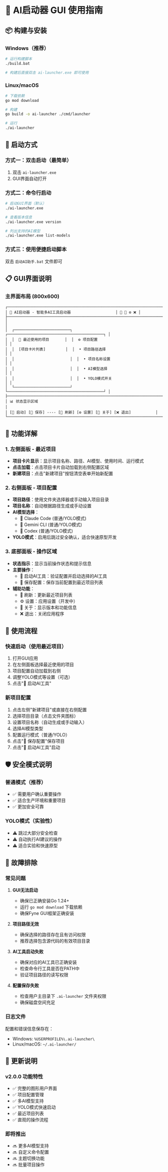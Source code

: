 # 🎨 AI启动器 GUI 使用指南

## 📦 构建与安装

### Windows（推荐）
```bash
# 运行构建脚本
./build.bat

# 构建后直接双击 ai-launcher.exe 即可使用
```

### Linux/macOS
```bash
# 下载依赖
go mod download

# 构建
go build -o ai-launcher ./cmd/launcher

# 运行
./ai-launcher
```

## 🚀 启动方式

### 方式一：双击启动（最简单）
1. 双击 `ai-launcher.exe`
2. GUI界面自动打开

### 方式二：命令行启动
```bash
# 启动GUI界面（默认）
./ai-launcher.exe

# 查看版本信息
./ai-launcher.exe version

# 列出支持的AI模型
./ai-launcher.exe list-models
```

### 方式三：使用便捷启动脚本
双击 `启动AI助手.bat` 文件即可

## 📋 GUI界面说明

### 主界面布局 (800x600)

```
┌─────────────────────────────────────────────────────────────────────────────┐
│ 🚀 AI启动器 - 智能多AI工具启动器                    │ 🔄 📖 ⚙️ ❌ │
├─────────────────────────────────────────────────────────────────────────────┤
│                                                                             │
│  ┌─────────────────────────┐  ┌───────────────────────────────────────────┐ │
│  │  📁 最近使用的项目       │  │  ⚙️ 项目配置                              │ │
│  │  [项目卡片列表]         │  │  • 项目路径选择                           │ │
│  │                         │  │  • 项目名称设置                           │ │
│  │                         │  │  • AI模型选择                             │ │
│  │                         │  │  • YOLO模式开关                          │ │
│  └─────────────────────────┘  └───────────────────────────────────────────┘ │
├─────────────────────────────────────────────────────────────────────────────┤
│ 📊 状态显示区域                                                             │
│ [🚀 启动] [💾 保存] ---- [🔄 刷新] [⚙️ 设置] [📖 关于] [❌ 退出]           │
└─────────────────────────────────────────────────────────────────────────────┘
```

## 🎯 功能详解

### 1. 左侧面板 - 最近项目
- **项目卡片显示**：显示项目名称、路径、AI模型、使用时间、运行模式
- **点击加载**：点击项目卡片自动加载到右侧配置区域
- **新建项目**：点击"新建项目"按钮清空表单开始新配置

### 2. 右侧面板 - 项目配置
- **项目路径**：使用文件夹选择器或手动输入项目目录
- **项目名称**：自动根据路径生成或手动设置
- **AI模型选择**：
  - 🤖 Claude Code (普通/YOLO模式)
  - 💎 Gemini CLI (普通/YOLO模式)
  - 🔧 Codex (普通/YOLO模式)
- **YOLO模式**：启用后跳过安全确认，适合快速原型开发

### 3. 底部面板 - 操作区域
- **状态指示**：显示当前操作状态和提示信息
- **主要操作**：
  - 🚀 启动AI工具：验证配置并启动选择的AI工具
  - 💾 保存配置：保存当前配置到最近项目列表
- **辅助功能**：
  - 🔄 刷新：更新最近项目列表
  - ⚙️ 设置：应用设置（开发中）
  - 📖 关于：显示版本和功能信息
  - ❌ 退出：关闭应用程序

## 📘 使用流程

### 快速启动（使用最近项目）
1. 打开GUI应用
2. 在左侧面板选择最近使用的项目
3. 项目配置自动加载到右侧
4. 调整YOLO模式等设置（可选）
5. 点击"🚀 启动AI工具"

### 新项目配置
1. 点击左侧"新建项目"或直接在右侧配置
2. 选择项目目录（点击文件夹图标）
3. 设置项目名称（自动生成或手动输入）
4. 选择AI模型类型
5. 配置运行模式（普通/YOLO）
6. 点击"💾 保存配置"保存项目
7. 点击"🚀 启动AI工具"启动

## 🛡️ 安全模式说明

### 普通模式（推荐）
- ✅ 需要用户确认重要操作
- ✅ 适合生产环境和重要项目
- ✅ 更加安全可靠

### YOLO模式（实验性）
- ⚠️ 跳过大部分安全检查
- ⚠️ 自动执行AI建议的操作
- ⚠️ 适合实验和快速原型

## 🔧 故障排除

### 常见问题

1. **GUI无法启动**
   - 确保已正确安装Go 1.24+
   - 运行 `go mod download` 下载依赖
   - 确保Fyne GUI框架正确安装

2. **项目路径无效**
   - 确保选择的路径存在且有访问权限
   - 推荐选择包含源代码的有效项目目录

3. **AI工具启动失败**
   - 确保对应的AI工具已正确安装
   - 检查命令行工具是否在PATH中
   - 验证项目路径的读写权限

4. **配置保存失败**
   - 检查用户主目录下 `.ai-launcher` 文件夹权限
   - 确保磁盘空间充足

### 日志文件
配置和错误信息保存在：
- Windows: `%USERPROFILE%\.ai-launcher\`
- Linux/macOS: `~/.ai-launcher/`

## 📝 更新说明

### v2.0.0 功能特性
- ✅ 完整的图形用户界面
- ✅ 项目配置管理
- ✅ 多AI模型支持
- ✅ YOLO模式快速启动
- ✅ 最近项目列表
- ✅ 直观的操作流程

### 即将推出
- 🔜 更多AI模型支持
- 🔜 自定义命令配置
- 🔜 主题切换功能
- 🔜 批量项目操作